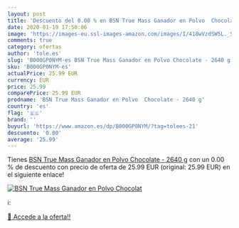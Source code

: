 ```yaml
---
layout: post
title: 'Descuento del 0.00 % en BSN True Mass Ganador en Polvo  Chocolat'
date: 2020-01-19 17:50:06
image: 'https://images-eu.ssl-images-amazon.com/images/I/418wVzdSW5L._SL400_.jpg'
comments: true
category: ofertas
author: 'tole.es'
slug: 'B000GP0NYM-es BSN True Mass Ganador en Polvo Chocolate - 2640 g'
sku: 'B000GP0NYM-es'
actualPrice: 25.99 EUR
currency: EUR
price: 25.99
comparePrice: 25.99 EUR
prodname: 'BSN True Mass Ganador en Polvo  Chocolate - 2640 g'
country: 'es'
flag: '🇪🇸'
brand: ''
buyurl: 'https://www.amazon.es/dp/B000GP0NYM/?tag=tolees-21'
descuento: '0.00'
average: '25.99'
---
```


Tienes [BSN True Mass Ganador en Polvo  Chocolate - 2640 g](https://www.amazon.es/dp/B000GP0NYM/?tag=tolees-21) con un 0.00 % de descuento con precio de oferta de 25.99 EUR (original: 25.99 EUR) en el siguiente enlace!

[![BSN True Mass Ganador en Polvo  Chocolat](https://images-eu.ssl-images-amazon.com/images/I/418wVzdSW5L._SL400_.jpg)](https://www.amazon.es/dp/B000GP0NYM/?tag=tolees-21)

ℹ️:


[🛒 Accede a la oferta!!](https://www.amazon.es/dp/B000GP0NYM/?tag=tolees-21)
